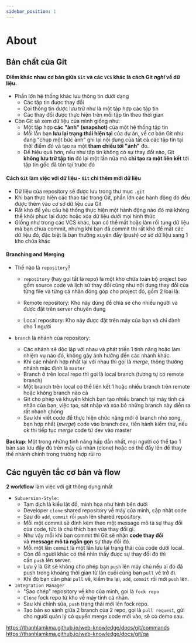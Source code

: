 ```yaml
---
sidebar_position: 1
---
```


# About

## Bản chất của Git

#### Điểm khác nhau cơ bản giữa `Git` và các `VCS` khác là cách Git _nghĩ_ về dữ liệu.

- Phần lớn hệ thống khác lưu thông tin dưới dạng
  - Các tập tin được thay đổi
  - Coi thông tin được lưu trữ như là một tập hợp các tập tin
  - Các thay đổi được thực hiện trên mỗi tập tin theo thời gian
- Còn Git sẽ xem dữ liệu của mình giống như:
  - Một tập hợp **các "ảnh" (snapshot)** của một hệ thống tập tin
  - Mỗi lần bạn **lưu lại trạng thái hiện tại** của dự án, về cơ bản Git như đang "chụp một bức ảnh" ghi lại nội dung của tất cả các tập tin tại thời điểm đó và tạo ra một **tham chiếu tới "ảnh"** đó.
  - Để hiệu quả hơn, nếu như tập tin không có sự thay đổi nào, Git **không lưu trữ tập tin** đó lại một lần nữa mà **chỉ tạo ra một liên kết** tới tập tin gốc đã tồn tại trước đó

#### Cách `Git` làm việc với dữ liệu - `Git` chỉ **thêm mới dữ liệu**

- Dữ liệu của repository sẽ được lưu trong thư mục `.git`
- Khi bạn thực hiện các thao tác trong Git, phần lớn các hành động đó đều được thêm vào cơ sở dữ liệu của Git
- Rất khó để yêu cầu hệ thống thực hiện một hành động nào đó mà không thể khôi phục lại được hoặc xóa dữ liệu dưới mọi hình thức
- Giống như trong các VCS khác, bạn có thể mất hoặc làm rối tung dữ liệu mà bạn chưa commit, nhưng khi bạn đã commit thì rất khó để mất các dữ liệu đó, đặc biệt là bạn thường xuyên đẩy (push) cơ sở dữ liệu sang 1 kho chứa khác

#### Branching and Merging

- Thế nào là `repository`?

  - `repository` (hay gọi tắt là repo) là một kho chứa toàn bộ project bao gồm source code và lịch sử thay đổi cũng như nội dung thay đổi của từng file và từng cá nhân đóng góp cho project đó, gồm 2 loại là:

  - Remote repository: Kho này dùng để chia sẻ cho nhiều người và được đặt trên server chuyên dụng
  - Local repository: Kho này được đặt trên máy của bạn và chỉ dành cho 1 người

- `branch` là nhánh của repository:
  - Các nhánh sẽ độc lập với nhau và phát triển 1 tính năng hoặc làm nhiệm vụ nào đó, không gây ảnh hưởng đến các nhánh khác.
  - Khi các nhánh hợp nhất lại với nhau thì gọi là _merge_, thông thường nhánh mặc định là `master`
  - Branch ở trên local repo thì gọi là local branch (tương tự có remote branch)
  - Một branch trên local có thể liên kết 1 hoặc nhiều branch trên remote hoặc không branch nào cả
  - Git cho phép và khuyến khích bạn tạo nhiều branch tại máy tính cá nhân của bạn, việc tạo, sát nhập và xóa bỏ những branch này diễn ra rất nhanh chóng
  - Sau khi viết code để thực hiện chức năng mới ở branch nhỏ xong, bạn hợp nhất (_merge_) code vào branch dev, tiến hành kiểm thử, nếu ok thì tiếp tục _merge_ code từ dev vào master

**Backup**: Một trong những tính năng hấp dẫn nhất, mọi người có thể tạo 1 bản sao lưu đầy đủ trên máy cá nhân (clone) hoặc có thể đẩy lên để thay thế nhánh chính trong trường hợp rủi ro

## Các nguyên tắc cơ bản và flow

**2 workflow** làm việc với git thông dụng nhất

- `Subversion-Style:`
  - Tạm dịch là kiểu lật đổ, minh họa như hình bên dưới
  - Developer `clone` shared repository về máy của mình, cập nhật code
  - Sau đó `add`, `commit` rồi `push` lên shared repository.
  - Mỗi một commit sẽ đính kèm theo một message mô tả sự thay đổi của code, tức là chú thích bạn vừa thay đổi gì.
  - Như vậy mỗi khi bạn commit thì Git sẽ nhận **code thay đổi** và **message mô tả ngắn gọn** sự thay đổi đó.
  - Mỗi một lần `commit` là một lần lưu lại trạng thái của code dưới local.
  - Còn để người khác có thể nhìn thấy được sự thay đổi đó thì cần `push` lên server.
  - Lưu ý là Git sẽ không cho phép bạn `push` lên máy chủ nếu ai đó đã push trong khoảng thời gian từ lần cuối cùng bạn `pull` về trở đi.
  - Khi đó bạn cần phải `pull` về, kiểm tra lại, `add`, `commit` rồi mới `push` lên.
- `Integration Manager`
  - "Sao chép" repository về kho của mình, gọi là `fock repo`
  - `Clone` fock repo từ kho về máy tính cá nhân.
  - Sau khi chỉnh sửa, `push` trạng thái mới lên fock repo.
  - Tạo bản so sánh giữa 2 branch của 2 repo, gọi là `pull request`, gửi cho người quản lý có quyền merge code mới vào, sẽ có demo sau.

https://thanhlamkma.github.io/web-knowledge/docs/git/commands
https://thanhlamkma.github.io/web-knowledge/docs/git/qa
